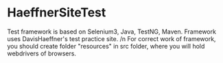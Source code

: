 # HaeffnerSiteTest
Test framework is based on Selenium3, Java, TestNG, Maven. Framework uses  DavisHaeffner's test practice site. /n
For correct work of framework, you should create folder "resources" in src folder, where you will hold webdrivers of browsers.
